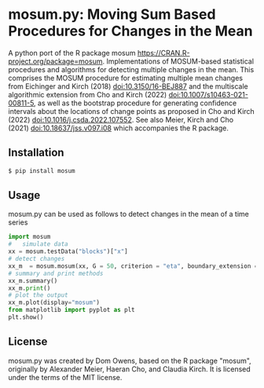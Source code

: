 # mosum.py: Moving Sum Based Procedures for Changes in the Mean

A python port of the R package mosum <https://CRAN.R-project.org/package=mosum>.
Implementations of MOSUM-based statistical procedures and algorithms for detecting multiple changes in the mean. 
This comprises the MOSUM procedure for estimating multiple mean changes from Eichinger and Kirch (2018) <doi:10.3150/16-BEJ887> 
and the multiscale algorithmic extension from Cho and Kirch (2022) <doi:10.1007/s10463-021-00811-5>, 
as well as the bootstrap procedure for generating confidence intervals about the locations of change points as proposed in Cho and Kirch (2022) <doi:10.1016/j.csda.2022.107552>. 
See also Meier, Kirch and Cho (2021) <doi:10.18637/jss.v097.i08> which accompanies the R package.

## Installation

```bash
$ pip install mosum
```

## Usage

mosum.py can be used as follows to detect changes in the mean of a time series

```python
import mosum
#   simulate data
xx = mosum.testData("blocks")["x"]
# detect changes
xx_m  = mosum.mosum(xx, G = 50, criterion = "eta", boundary_extension = True)
# summary and print methods
xx_m.summary()
xx_m.print()
# plot the output
xx_m.plot(display="mosum")
from matplotlib import pyplot as plt
plt.show()
```

## License

mosum.py was created by Dom Owens, based on the R package "mosum", originally by Alexander Meier, Haeran Cho, and Claudia Kirch.
It is licensed under the terms of the MIT license.
